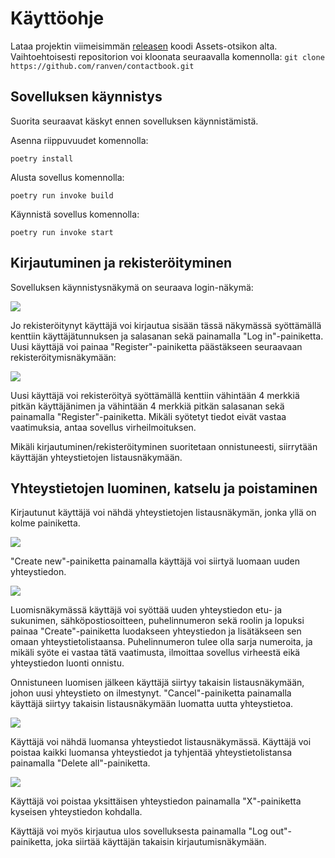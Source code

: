 # Käyttöohje

Lataa projektin viimeisimmän [releasen](https://github.com/ranven/contactbook/releases) koodi Assets-otsikon alta. Vaihtoehtoisesti repositorion voi kloonata seuraavalla komennolla: `git clone https://github.com/ranven/contactbook.git`

## Sovelluksen käynnistys

Suorita seuraavat käskyt ennen sovelluksen käynnistämistä.

Asenna riippuvuudet komennolla:

`poetry install`

Alusta sovellus komennolla:

`poetry run invoke build`

Käynnistä sovellus komennolla:

`poetry run invoke start`

## Kirjautuminen ja rekisteröityminen

Sovelluksen käynnistysnäkymä on seuraava login-näkymä:

![](./image/screenshot-login.png)

Jo rekisteröitynyt käyttäjä voi kirjautua sisään tässä näkymässä syöttämällä kenttiin käyttäjätunnuksen ja salasanan sekä painamalla "Log in"-painiketta. Uusi käyttäjä voi painaa "Register"-painiketta päästäkseen seuraavaan rekisteröitymisnäkymään:

![](./image/screenshot-register.png)

Uusi käyttäjä voi rekisteröityä syöttämällä kenttiin vähintään 4 merkkiä pitkän käyttäjänimen ja vähintään 4 merkkiä pitkän salasanan sekä painamalla "Register"-painiketta. Mikäli syötetyt tiedot eivät vastaa vaatimuksia, antaa sovellus virheilmoituksen.

Mikäli kirjautuminen/rekisteröityminen suoritetaan onnistuneesti, siirrytään käyttäjän yhteystietojen listausnäkymään.

## Yhteystietojen luominen, katselu ja poistaminen

Kirjautunut käyttäjä voi nähdä yhteystietojen listausnäkymän, jonka yllä on kolme painiketta.

![](./image/screenshot-list.png)

"Create new"-painiketta painamalla käyttäjä voi siirtyä luomaan uuden yhteystiedon.

![](./image/screenshot-create-contact.png)

Luomisnäkymässä käyttäjä voi syöttää uuden yhteystiedon etu- ja sukunimen, sähköpostiosoitteen, puhelinnumeron sekä roolin ja lopuksi painaa "Create"-painiketta luodakseen yhteystiedon ja lisätäkseen sen omaan yhteystietolistaansa. Puhelinnumeron tulee olla sarja numeroita, ja mikäli syöte ei vastaa tätä vaatimusta, ilmoittaa sovellus virheestä eikä yhteystiedon luonti onnistu.

Onnistuneen luomisen jälkeen käyttäjä siirtyy takaisin listausnäkymään, johon uusi yhteystieto on ilmestynyt. "Cancel"-painiketta painamalla käyttäjä siirtyy takaisin listausnäkymään luomatta uutta yhteystietoa.

![](./image/screenshot-list-delete-all.png)

Käyttäjä voi nähdä luomansa yhteystiedot listausnäkymässä. Käyttäjä voi poistaa kaikki luomansa yhteystiedot ja tyhjentää yhteystietolistansa painamalla "Delete all"-painiketta.

![](./image/screenshot-list-delete-one.png)

Käyttäjä voi poistaa yksittäisen yhteystiedon painamalla "X"-painiketta kyseisen yhteystiedon kohdalla.

Käyttäjä voi myös kirjautua ulos sovelluksesta painamalla "Log out"-painiketta, joka siirtää käyttäjän takaisin kirjautumisnäkymään.
